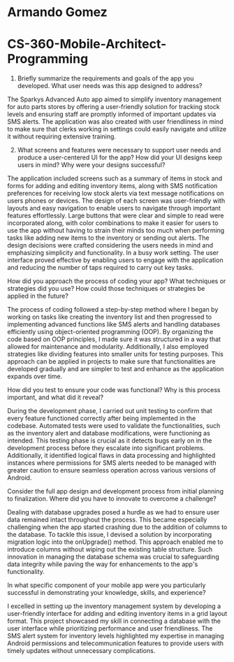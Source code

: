 # Armando Gomez
# CS-360-Mobile-Architect-Programming


1. Briefly summarize the requirements and goals of the app you developed. What user needs was this app designed to address?

The Sparkys Advanced Auto app aimed to simplify inventory management for auto parts stores by offering a user-friendly solution for tracking stock levels and ensuring staff are promptly informed of important 
updates via SMS alerts. The application was also created with user friendliness in mind to make sure that clerks working in settings could easily navigate and utilize it without requiring extensive training. 

2. What screens and features were necessary to support user needs and produce a user-centered UI for the app? How did your UI designs keep users in mind? Why were your designs successful?

The application included screens such as a summary of items in stock and forms for adding and editing inventory items, along with SMS notification preferences for receiving low stock alerts via text message 
notifications on users phones or devices. The design of each screen was user-friendly with layouts and easy navigation to enable users to navigate through important features effortlessly. Large buttons that were
clear and simple to read were incorporated along, with color combinations to make it easier for users to use the app without having to strain their minds too much when performing tasks like adding new items to
the inventory or sending out alerts. The design decisions were crafted considering the users needs in mind and emphasizing simplicity and functionality. In a busy work setting. The user interface proved effective
by enabling users to engage with the application and reducing the number of taps required to carry out key tasks. 

How did you approach the process of coding your app? What techniques or strategies did you use? How could those techniques or strategies be applied in the future?

The process of coding followed a step-by-step method where I began by working on tasks like creating the inventory list and then progressed to implementing advanced functions like SMS alerts and handling 
databases efficiently using object-oriented programming (OOP). By organizing the code based on OOP principles, I made sure it was structured in a way that allowed for maintenance and modularity. Additionally, I 
also employed strategies like dividing features into smaller units for testing purposes. This approach can be applied in projects to make sure that functionalities are developed gradually and are simpler to test
and enhance as the application expands over time. 

How did you test to ensure your code was functional? Why is this process important, and what did it reveal?

During the development phase, I carried out unit testing to confirm that every feature functioned correctly after being implemented in the codebase. Automated tests were used to validate the functionalities,
such as the inventory alert and database modifications, were functioning as intended. This testing phase is crucial as it detects bugs early on in the development process before they escalate into significant
problems. Additionally, it identified logical flaws in data processing and highlighted instances where permissions for SMS alerts needed to be managed with greater caution to ensure seamless operation across 
various versions of Android. 

Consider the full app design and development process from initial planning to finalization. Where did you have to innovate to overcome a challenge?

Dealing with database upgrades posed a hurdle as we had to ensure user data remained intact throughout the process. This became especially challenging when the app started crashing due to the addition of columns
to the database. To tackle this issue, I devised a solution by incorporating migration logic into the onUpgrade() method. This approach enabled me to introduce columns without wiping out the existing table 
structure. Such innovation in managing the database schema was crucial to safeguarding data integrity while paving the way for enhancements to the app's functionality. 

In what specific component of your mobile app were you particularly successful in demonstrating your knowledge, skills, and experience?

I excelled in setting up the inventory management system by developing a user-friendly interface for adding and editing inventory items in a grid layout format. This project showcased my skill in connecting a 
database with the user interface while prioritizing performance and user friendliness. The SMS alert system for inventory levels highlighted my expertise in managing Android permissions and telecommunication 
features to provide users with timely updates without unnecessary complications. 



